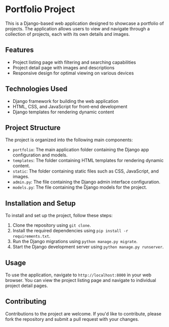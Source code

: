 # Portfolio Project

This is a Django-based web application designed to showcase a portfolio of projects. The application allows users to view and navigate through a collection of projects, each with its own details and images.

## Features

* Project listing page with filtering and searching capabilities
* Project detail page with images and descriptions
* Responsive design for optimal viewing on various devices

## Technologies Used

* Django framework for building the web application
* HTML, CSS, and JavaScript for front-end development
* Django templates for rendering dynamic content

## Project Structure

The project is organized into the following main components:

* `portfolio`: The main application folder containing the Django app configuration and models.
* `templates`: The folder containing HTML templates for rendering dynamic content.
* `static`: The folder containing static files such as CSS, JavaScript, and images.
* `admin.py`: The file containing the Django admin interface configuration.
* `models.py`: The file containing the Django models for the project.

## Installation and Setup

To install and set up the project, follow these steps:

1. Clone the repository using `git clone`.
2. Install the required dependencies using `pip install -r requirements.txt`.
3. Run the Django migrations using `python manage.py migrate`.
4. Start the Django development server using `python manage.py runserver`.

## Usage

To use the application, navigate to `http://localhost:8000` in your web browser. You can view the project listing page and navigate to individual project detail pages.

## Contributing

Contributions to the project are welcome. If you'd like to contribute, please fork the repository and submit a pull request with your changes.

